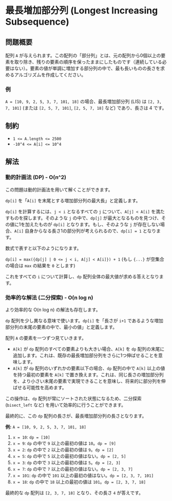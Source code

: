 # 最長増加部分列 (Longest Increasing Subsequence)

## 問題概要

配列 `A` が与えられます。この配列の「部分列」とは、元の配列から0個以上の要素を取り除き、残りの要素の順序を保ったままにしたものです（連続している必要はない）。要素の値が単調に増加する部分列の中で、最も長いものの長さを求めるアルゴリズムを作成してください。

### 例

`A = [10, 9, 2, 5, 3, 7, 101, 18]` の場合、最長増加部分列 (LIS) は `[2, 3, 7, 101]` (または `[2, 5, 7, 101]`, `[2, 5, 7, 18]` など) であり、長さは 4 です。

## 制約

- `1 <= A.length <= 2500`
- `-10^4 <= A[i] <= 10^4`

## 解法

### 動的計画法 (DP) - O(n^2)

この問題は動的計画法を用いて解くことができます。

`dp[i]` を「`A[i]` を末尾とする増加部分列の最大長」と定義します。

`dp[i]` を計算するには、`j < i` となるすべての `j` について、`A[j] < A[i]` を満たすものを探します。そのような `j` の中で、`dp[j]` が最大となるものを見つけ、その値に1を加えたものが `dp[i]` となります。もし、そのような `j` が存在しない場合、`A[i]` 自身からなる長さ1の部分列が考えられるので、`dp[i] = 1` となります。

数式で表すと以下のようになります。

`dp[i] = max({dp[j] | 0 <= j < i, A[j] < A[i]}) + 1`
(もし `{...}` が空集合の場合は `max` の結果を `0` とします)

これをすべての `i` について計算し、`dp` 配列全体の最大値が求める答えとなります。

### 効率的な解法 (二分探索) - O(n log n)

より効率的な O(n log n) の解法も存在します。

`dp` 配列を少し異なる意味で使います。`dp[i]` を「長さが `i+1` であるような増加部分列の末尾の要素の中で、最小の値」と定義します。

配列 `A` の要素を一つずつ見ていきます。
- `A[k]` が `dp` 配列のすべての要素よりも大きい場合、`A[k]` を `dp` 配列の末尾に追加します。これは、既存の最長増加部分列をさらに1つ伸ばせることを意味します。
- `A[k]` が `dp` 配列のいずれかの要素以下の場合、`dp` 配列の中で `A[k]` 以上の値を持つ最初の要素を `A[k]` で置き換えます。これは、同じ長さの増加部分列を、より小さい末尾の要素で実現できることを意味し、将来的に部分列を伸ばせる可能性を高めます。

この操作は、`dp` 配列が常にソートされた状態になるため、二分探索 (`bisect_left` など) を用いて効率的に行うことができます。

最終的に、この `dp` 配列の長さが、最長増加部分列の長さとなります。

**例:** `A = [10, 9, 2, 5, 3, 7, 101, 18]`

1.  `x = 10`: `dp = [10]`
2.  `x = 9`: `dp` の中で `9` 以上の最初の値は `10`。`dp = [9]`
3.  `x = 2`: `dp` の中で `2` 以上の最初の値は `9`。`dp = [2]`
4.  `x = 5`: `dp` の中で `5` 以上の最初の値はない。`dp = [2, 5]`
5.  `x = 3`: `dp` の中で `3` 以上の最初の値は `5`。`dp = [2, 3]`
6.  `x = 7`: `dp` の中で `7` 以上の最初の値はない。`dp = [2, 3, 7]`
7.  `x = 101`: `dp` の中で `101` 以上の最初の値はない。`dp = [2, 3, 7, 101]`
8.  `x = 18`: `dp` の中で `18` 以上の最初の値は `101`。`dp = [2, 3, 7, 18]`

最終的な `dp` 配列は `[2, 3, 7, 18]` となり、その長さ `4` が答えです。
